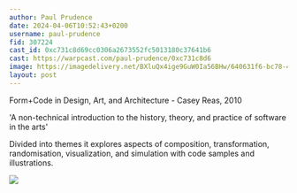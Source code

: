 ```yaml
---
author: Paul Prudence
date: 2024-04-06T10:52:43+0200
username: paul-prudence
fid: 307224
cast_id: 0xc731c8d69cc0306a2673552fc5013180c37641b6
cast: https://warpcast.com/paul-prudence/0xc731c8d6
image: https://imagedelivery.net/BXluQx4ige9GuW0Ia56BHw/640631f6-bc78-4277-bbd4-ff21cdd59900/original
layout: post
---
```

Form+Code in Design, Art, and Architecture - Casey Reas, 2010  
    
'A non-technical introduction to the history, theory, and practice of software in the arts'  
  
Divided into themes it explores aspects of composition, transformation, randomisation, visualization, and simulation with code samples and illustrations.  

![](https://imagedelivery.net/BXluQx4ige9GuW0Ia56BHw/640631f6-bc78-4277-bbd4-ff21cdd59900/original)